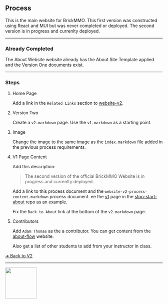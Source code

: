 <style>@import url("//readme.codeadam.ca/readme.css");</style>

## Process

This is the main website for BrickMMO. This first version was constructed using React and MUI but was never completed or deployed. The second version is in progress and currenlty deployed. 

---

### Already Completed

The About Website website already has the About Site Template applied and the Version One documents exist. 

*** 

### Steps

1. Home Page

    Add a link in the `Related Links` section to [website-v2](https://github.com/BrickMMO/website-v2).

2. Version Two

    Create a `v2.markdown` page. Use the `v1.markdown` as a starting point.
  
3. Image     

    Change the image to the same image as the `index.markdown` file added in the previous process requirements.  

4. V1 Page Content

    Add this description:

    > The second version of the official BrickMMO Website is in progress and currenlty deployed.
   
    Add a link to this process document and the `website-v2-process-content.markdown` process document. ee the [v1](https://brickmmo.github.io/stop-start-about/v1) page in the [stop-start-about](https://github.com/BrickMMO/stop-start-about) repo as an example. 

    Fix the `Back to About` link at the bottom of the `v2.markdown` page.

5. Contributors

    Add `Adam Thomas` as the a contributor. You can get content from the [about-flow](https://brickmmo.github.io/flow-about/v1) website. 

    Also get a list of other students to add from your instructor in class.

[&#10132; Back to V2](/radio-about/v2)

---

<a href="https://brickmmo.com">
<img src="https://brickmmo.com/images/brickmmo-logo-horizontal.jpg" width="100">
</a>

